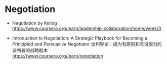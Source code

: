 # Negotiation

* Negotiation by Kellog  
https://www.coursera.org/learn/leadership-collaboration/home/week/3

*  Introduction to Negotiation: A Strategic Playbook for Becoming a Principled and Persuasive Negotiator  谈判导论：成为有原则和有说服力的谈判者的战略剧本  
https://www.coursera.org/learn/negotiation
